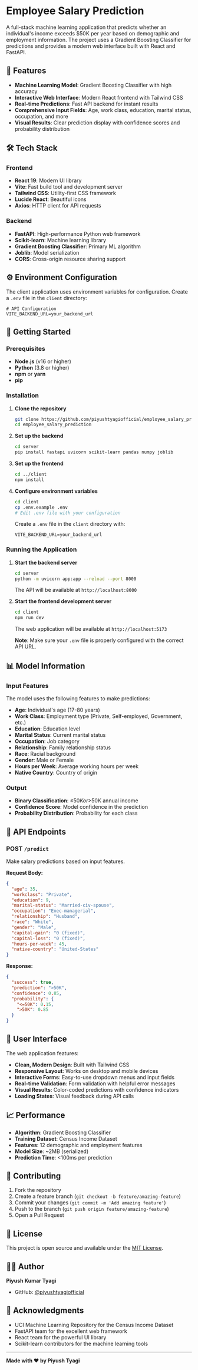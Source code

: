# Employee Salary Prediction

A full-stack machine learning application that predicts whether an individual's income exceeds $50K per year based on demographic and employment information. The project uses a Gradient Boosting Classifier for predictions and provides a modern web interface built with React and FastAPI.

## 🚀 Features

- **Machine Learning Model**: Gradient Boosting Classifier with high accuracy
- **Interactive Web Interface**: Modern React frontend with Tailwind CSS
- **Real-time Predictions**: Fast API backend for instant results
- **Comprehensive Input Fields**: Age, work class, education, marital status, occupation, and more
- **Visual Results**: Clear prediction display with confidence scores and probability distribution



## 🛠️ Tech Stack

### Frontend
- **React 19**: Modern UI library
- **Vite**: Fast build tool and development server
- **Tailwind CSS**: Utility-first CSS framework
- **Lucide React**: Beautiful icons
- **Axios**: HTTP client for API requests

### Backend
- **FastAPI**: High-performance Python web framework
- **Scikit-learn**: Machine learning library
- **Gradient Boosting Classifier**: Primary ML algorithm
- **Joblib**: Model serialization
- **CORS**: Cross-origin resource sharing support



## ⚙️ Environment Configuration

The client application uses environment variables for configuration. Create a `.env` file in the `client` directory:

```env
# API Configuration
VITE_BACKEND_URL=your_backend_url

```


## 🏁 Getting Started

### Prerequisites

- **Node.js** (v16 or higher)
- **Python** (3.8 or higher)
- **npm** or **yarn**
- **pip**

### Installation

1. **Clone the repository**
   ```bash
   git clone https://github.com/piyushtyagiofficial/employee_salary_prediction.git
   cd employee_salary_prediction
   ```

2. **Set up the backend**
   ```bash
   cd server
   pip install fastapi uvicorn scikit-learn pandas numpy joblib
   ```

3. **Set up the frontend**
   ```bash
   cd ../client
   npm install
   ```

4. **Configure environment variables**
   ```bash
   cd client
   cp .env.example .env
   # Edit .env file with your configuration
   ```
   
   Create a `.env` file in the `client` directory with:
   ```env
   VITE_BACKEND_URL=your_backend_url
   ```

### Running the Application

1. **Start the backend server**
   ```bash
   cd server
   python -m uvicorn app:app --reload --port 8000
   ```
   The API will be available at `http://localhost:8000`

2. **Start the frontend development server**
   ```bash
   cd client
   npm run dev
   ```
   The web application will be available at `http://localhost:5173`
   
   **Note**: Make sure your `.env` file is properly configured with the correct API URL.

## 📊 Model Information

### Input Features
The model uses the following features to make predictions:

- **Age**: Individual's age (17-80 years)
- **Work Class**: Employment type (Private, Self-employed, Government, etc.)
- **Education**: Education level 
- **Marital Status**: Current marital status
- **Occupation**: Job category
- **Relationship**: Family relationship status
- **Race**: Racial background
- **Gender**: Male or Female
- **Hours per Week**: Average working hours per week
- **Native Country**: Country of origin

### Output
- **Binary Classification**: ≤$50K or >$50K annual income
- **Confidence Score**: Model confidence in the prediction
- **Probability Distribution**: Probability for each class

## 🔧 API Endpoints

### POST `/predict`
Make salary predictions based on input features.

**Request Body:**
```json
{
  "age": 35,
  "workclass": "Private",
  "education": 9,
  "marital-status": "Married-civ-spouse",
  "occupation": "Exec-managerial",
  "relationship": "Husband",
  "race": "White",
  "gender": "Male",
  "capital-gain": "0 (fixed)",
  "capital-loss": "0 (fixed)",
  "hours-per-week": 45,
  "native-country": "United-States"
}
```

**Response:**
```json
{
  "success": true,
  "prediction": ">50K",
  "confidence": 0.85,
  "probability": {
    "<=50K": 0.15,
    ">50K": 0.85
  }
}
```

## 🎨 User Interface

The web application features:

- **Clean, Modern Design**: Built with Tailwind CSS
- **Responsive Layout**: Works on desktop and mobile devices
- **Interactive Forms**: Easy-to-use dropdown menus and input fields
- **Real-time Validation**: Form validation with helpful error messages
- **Visual Results**: Color-coded predictions with confidence indicators
- **Loading States**: Visual feedback during API calls


## 📈 Performance

- **Algorithm**: Gradient Boosting Classifier
- **Training Dataset**: Census Income Dataset
- **Features**: 12 demographic and employment features
- **Model Size**: ~2MB (serialized)
- **Prediction Time**: <100ms per prediction

## 🤝 Contributing

1. Fork the repository
2. Create a feature branch (`git checkout -b feature/amazing-feature`)
3. Commit your changes (`git commit -m 'Add amazing feature'`)
4. Push to the branch (`git push origin feature/amazing-feature`)
5. Open a Pull Request

## 📄 License

This project is open source and available under the [MIT License](LICENSE).

## 👨‍💻 Author

**Piyush Kumar Tyagi**
- GitHub: [@piyushtyagiofficial](https://github.com/piyushtyagiofficial)

## 🙏 Acknowledgments

- UCI Machine Learning Repository for the Census Income Dataset
- FastAPI team for the excellent web framework
- React team for the powerful UI library
- Scikit-learn contributors for the machine learning tools


---

**Made with ❤️ by Piyush Tyagi**
